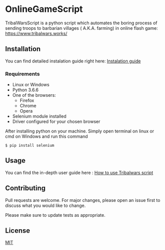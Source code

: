 # OnlineGameScript

TribalWarsScript is a python script which automates the boring process of sending troops to barbarian villages ( A.K.A. farming) in online flash game:
https://www.tribalwars.works/

## Installation

You can find detailed instalation guide right here: [Instalation guide](https://github.com/LeszekBlazewski/OnlineGameScript/blob/master/OnlineGameScript/installationGuides/README1_INSTALATION_GUIDE.txt)

### Requirements
* Linux or Windows
* Python 3.6.6
* One of the browsers:
	* Firefox
	* Chrome
	* Opera
* Selenium module installed
* Driver configured for your chosen browser

After installing python on your machine.  Simply open terminal on linux or cmd on Windows and run this command

`$ pip install selenium`

## Usage

You can find the in-depth user guide here : [How to use Tribalwars script](https://github.com/LeszekBlazewski/OnlineGameScript/blob/master/OnlineGameScript/installationGuides/README2_HOW_2_USE_THE_SCRIPT_GUIDE.txt)


## Contributing
Pull requests are welcome. For major changes, please open an issue first to discuss what you would like to change.

Please make sure to update tests as appropriate.

## License
[MIT](https://choosealicense.com/licenses/mit/)


